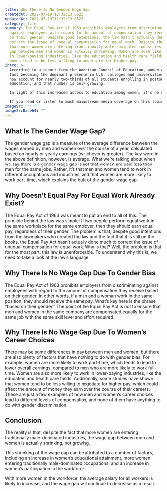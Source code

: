 ```yaml
---
title: Why There Is No Gender Wage Gap
createdAt: 2022-07-19T12:32:13.052Z
updatedAt: 2022-07-19T12:32:13.052Z
category: life
summary: The Equal Pay Act of 1963 prohibits employers from discriminating
  against employees with regard to the amount of compensation they receive based
  on their gender. Despite good intentions, the law hasn’t actually done much to
  correct the issue of unequal compensation for equal work. Despite the fact
  that more women are entering traditionally male-dominated industries, the wage
  gap between men and women is actually shrinking. Women are more likely to work
  in lower-paying industries, like the education and health care fields, and
  women tend to be less willing to negotiate for higher pay.
intro: >-
  According to a report from the American Council of Education, women are
  fast becoming the dominant presence in U.S. colleges and universities. Women
  now account for nearly two-thirds of all students enrolling in postsecondary
  education, and that number is only growing.

  In light of this increased access to education among women, it’s no surprise that more and more women are moving into professions once dominated by men. The unfortunate consequence is that we are now seeing widespread misrepresentation of facts related to gender wage gaps, particularly when it comes to the so-called “gender wage gap” as it applies to compensation for work done by men versus women.

  If you read or listen to much mainstream media coverage on this topic, you would likely come away with the belief that there is a veritable conspiracy among employers to pay women less than men for doing the same job because of their gender.
imageSrc: ""
imageSrcBase64: ""
---
```


## What Is The Gender Wage Gap?

The gender wage gap is a measure of the average difference between the wages earned by men and women over the course of a year, calculated based on hourly or yearly earnings (whichever is greater).
The key word in the above definition, however, is average. What we’re talking about when we say there is a gender wage gap is not that women are paid less than men for the same jobs. Rather, it’s that men and women tend to work in different occupations and industries, and that women are more likely to work part-time, which explains the bulk of the gender wage gap.

## Why Doesn’t Equal Pay For Equal Work Already Exist?

The Equal Pay Act of 1963 was meant to put an end to all of this. The principle behind the law was simple: If two people perform equal work in the same workplace for the same employer, then they should earn equal pay, regardless of their gender.
The problem is that, despite good intentions from the lawmakers who created the law and the fact that it is still on the books, the Equal Pay Act hasn’t actually done much to correct the issue of unequal compensation for equal work.
Why is that? Well, the problem is that for the most part, this law is unenforceable.
To understand why this is, we need to take a look at the law’s language.

## Why There Is No Wage Gap Due To Gender Bias

The Equal Pay Act of 1963 prohibits employers from discriminating against employees with regard to the amount of compensation they receive based on their gender. In other words, if a man and a woman work in the same position, they should receive the same pay.
What’s key here is the phrase “based on their gender.” The point of the Equal Pay Act is not to ensure that men and women in the same company are compensated equally for the same job with the same skill level and effort required.

## Why There Is No Wage Gap Due To Women’s Career Choices

There may be some differences in pay between men and women, but there are also plenty of factors that have nothing to do with gender bias. For example, women are more likely to work part-time, which tends to lead to lower overall earnings, compared to men who are more likely to work full-time. Women are also more likely to work in lower-paying industries, like the education and health care fields.
Additionally, some studies have shown that women tend to be less willing to negotiate for higher pay, which could affect the amount of money they earn over the course of their careers.
These are just a few examples of how men and women’s career choices lead to different levels of compensation, and none of them have anything to do with gender discrimination.

## Conclusion

The reality is that, despite the fact that more women are entering traditionally male-dominated industries, the wage gap between men and women is actually shrinking, not growing.

This shrinking of the wage gap can be attributed to a number of factors, including an increase in women’s educational attainment, more women entering traditionally male-dominated occupations, and an increase in women’s participation in the workforce.

With more women in the workforce, the average salary for all workers is likely to increase, and the wage gap will continue to decrease as a result.
